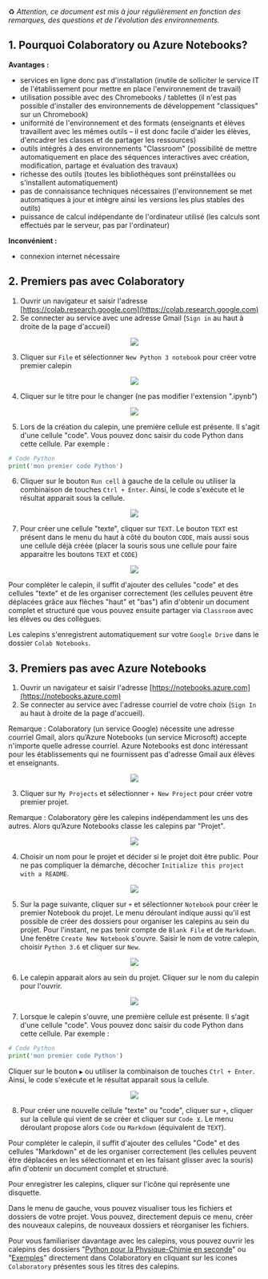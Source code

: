 ♻️ _Attention, ce document est mis à jour régulièrement en fonction des remarques, des questions et de l'évolution des environnements._

## 1. Pourquoi Colaboratory ou Azure Notebooks?

**Avantages :**
* services en ligne donc pas d'installation (inutile de solliciter le service IT de l'établissement pour mettre en place l'environnement de travail)
* utilisation possible avec des Chromebooks / tablettes (il n'est pas possible d'installer des environnements de développement "classiques" sur un Chromebook)
* uniformité de l'environnement et des formats (enseignants et élèves travaillent avec les mêmes outils – il est donc facile d'aider les élèves, d'encadrer les classes et de partager les ressources)
* outils intégrés à des environnements "Classroom" (possibilité de mettre automatiquement en place des séquences interactives avec création, modification, partage et évaluation des travaux)
* richesse des outils (toutes les bibliothèques sont préinstallées ou s'installent automatiquement)
* pas de connaissance techniques nécessaires (l'environnement se met automatiques à jour et intègre ainsi les versions les plus stables des outils)
* puissance de calcul indépendante de l'ordinateur utilisé (les calculs sont effectués par le serveur, pas par l'ordinateur)

**Inconvénient :**
* connexion internet nécessaire


## 2. Premiers pas avec Colaboratory
1. Ouvrir un navigateur et saisir l'adresse [https://colab.research.google.com](https://colab.research.google.com)
2. Se connecter au service avec une adresse Gmail (`Sign in` au haut à droite de la page d'accueil)

<p align="center"><img src="https://raw.githubusercontent.com/codekodo/documentation/master/guides/premiers-pas-01.png" /></p>

3. Cliquer sur `File` et sélectionner `New Python 3 notebook` pour créer votre premier calepin

<p align="center"><img src="https://raw.githubusercontent.com/codekodo/documentation/master/guides/premiers-pas-02.png" /></p>

4. Cliquer sur le titre pour le changer (ne pas modifier l'extension ".ipynb")

<p align="center"><img src="https://raw.githubusercontent.com/codekodo/documentation/master/guides/premiers-pas-03.png" /></p>

5. Lors de la création du calepin, une première cellule est présente. Il s'agit d'une cellule "code". Vous pouvez donc saisir du code Python dans cette cellule. Par exemple :

```python
# Code Python
print('mon premier code Python')
```

6. Cliquer sur le bouton `Run cell` à gauche de la cellule ou utiliser la combinaison de touches `Ctrl + Enter`. Ainsi, le code s'exécute et le résultat apparait sous la cellule.

<p align="center"><img src="https://raw.githubusercontent.com/codekodo/documentation/master/guides/premiers-pas-04.png" /></p>

7. Pour créer une cellule "texte", cliquer sur `TEXT`. Le bouton `TEXT` est présent dans le menu du haut à côté du bouton `CODE`, mais aussi sous une cellule déjà créée (placer la souris sous une cellule pour faire apparaitre les boutons `TEXT` et `CODE`)

<p align="center"><img src="https://raw.githubusercontent.com/codekodo/documentation/master/guides/premiers-pas-05.png" /></p>

Pour compléter le calepin, il suffit d'ajouter des cellules "code" et des cellules "texte" et de les organiser correctement (les cellules peuvent être déplacées grâce aux flèches "haut" et "bas") afin d'obtenir un document complet et structuré que vous pouvez ensuite partager via `Classroom` avec les élèves ou des collègues.

Les calepins s'enregistrent automatiquement sur votre `Google Drive` dans le dossier `Colab Notebooks`.

## 3. Premiers pas avec Azure Notebooks
1. Ouvrir un navigateur et saisir l'adresse [https://notebooks.azure.com](https://notebooks.azure.com)
2. Se connecter au service avec l'adresse courriel de votre choix (`Sign In` au haut à droite de la page d'accueil).

Remarque : Colaboratory (un service Google) nécessite une adresse courriel Gmail, alors qu’Azure Notebooks (un service Microsoft) accepte n'importe quelle adresse courriel. Azure Notebooks est donc intéressant pour les établissements qui ne fournissent pas d'adresse Gmail aux élèves et enseignants.

<p align="center"><img src="https://raw.githubusercontent.com/codekodo/documentation/master/guides/premiers-pas-an-01.png" /></p>

3. Cliquer sur `My Projects` et sélectionner `+ New Project` pour créer votre premier projet.

Remarque : Colaboratory gère les calepins indépendamment les uns des autres. Alors qu’Azure Notebooks classe les calepins par "Projet". 

<p align="center"><img src="https://raw.githubusercontent.com/codekodo/documentation/master/guides/premiers-pas-an-02.png" /></p>

4. Choisir un nom pour le projet et décider si le projet doit être public. Pour ne pas compliquer la démarche, décocher `Initialize this project with a README`.

<p align="center"><img src="https://raw.githubusercontent.com/codekodo/documentation/master/guides/premiers-pas-an-03.png" /></p>

5. Sur la page suivante, cliquer sur `+` et sélectionner `Notebook` pour créer le premier Notebook du projet. Le menu déroulant indique aussi qu'il est possible de créer des dossiers pour organiser les calepins au sein du projet. Pour l'instant, ne pas tenir compte de `Blank File` et de `Markdown`. Une fenêtre `Create New Notebook` s'ouvre. Saisir le nom de votre calepin, choisir `Python 3.6` et cliquer sur `New`.

<p align="center"><img src="https://raw.githubusercontent.com/codekodo/documentation/master/guides/premiers-pas-an-04.png" /></p>

6. Le calepin apparait alors au sein du projet. Cliquer sur le nom du calepin pour l'ouvrir.

<p align="center"><img src="https://raw.githubusercontent.com/codekodo/documentation/master/guides/premiers-pas-an-05.png" /></p>

7. Lorsque le calepin s'ouvre, une première cellule est présente. Il s'agit d'une cellule "code". Vous pouvez donc saisir du code Python dans cette cellule. Par exemple :

```python
# Code Python
print('mon premier code Python')
```

Cliquer sur le bouton `▶` ou utiliser la combinaison de touches `Ctrl + Enter`. Ainsi, le code s'exécute et le résultat apparait sous la cellule.

<p align="center"><img src="https://raw.githubusercontent.com/codekodo/documentation/master/guides/premiers-pas-an-06.png" /></p>

8. Pour créer une nouvelle cellule "texte" ou "code", cliquer sur `+`, cliquer sur la cellule qui vient de se créer et cliquer sur `Code ⊻`. Le menu déroulant propose alors `Code` ou `Markdown` (équivalent de `TEXT`).

Pour compléter le calepin, il suffit d'ajouter des cellules "Code" et des cellules "Markdown" et de les organiser correctement (les cellules peuvent être déplacées en les sélectionnant et en les faisant glisser avec la souris) afin d'obtenir un document complet et structuré.

Pour enregistrer les calepins, cliquer sur l'icône qui représente une disquette.

Dans le menu de gauche, vous pouvez visualiser tous les fichiers et dossiers de votre projet. Vous pouvez, directement depuis ce menu, créer des nouveaux calepins, de nouveaux dossiers et réorganiser les fichiers.

Pour vous familiariser davantage avec les calepins, vous pouvez ouvrir les calepins des dossiers "[Python pour la Physique-Chimie en seconde](https://www.codekodo.net/course/60)" ou "[Exemples](https://www.codekodo.net/course/60)" directement dans Colaboratory en cliquant sur les icones `Colaboratory` présentes sous les titres des calepins.
